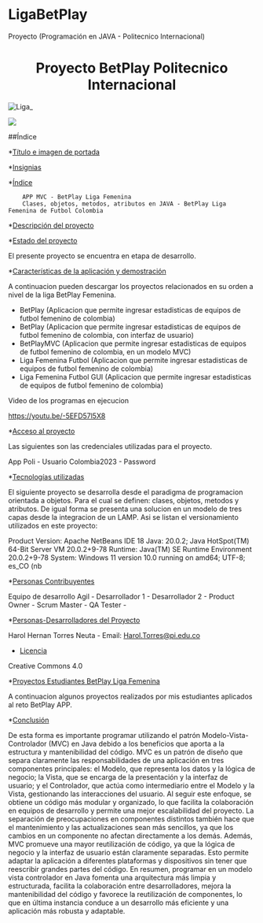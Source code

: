 # LigaBetPlay
Proyecto (Programación en JAVA - Politecnico Internacional) 

<h1 align="center"> Proyecto BetPlay Politecnico Internacional </h1>



![Liga_](https://github.com/Harol003/LigaBetPlay/assets/66041310/28ee661a-c8a9-42dc-ac92-c489e6248de4)


   <img src="https://img.shields.io/badge/STATUS-EN%20DESAROLLO-green">
 </p>
 



##Índice

*[Título e imagen de portada](#Título-e-imagen-de-portada)

*[Insignias](#insignias)

*[Índice](#índice)

        APP MVC - BetPlay Liga Femenina
        Clases, objetos, metodos, atributos en JAVA - BetPlay Liga Femenina de Futbol Colombia

*[Descripción del proyecto](#descripción-del-proyecto)

*[Estado del proyecto](#Estado-del-proyecto)

El presente proyecto se encuentra en etapa de desarrollo.

*[Características de la aplicación y demostración](#Características-de-la-aplicación-y-demostración)

A continuacion pueden descargar los proyectos relacionados en su orden a nivel de la liga BetPlay Femenina.

- BetPlay (Aplicacion que permite ingresar estadisticas de equipos de futbol femenino de colombia)
- BetPlay (Aplicacion que permite ingresar estadisticas de equipos de futbol femenino de colombia, con interfaz de usuario)
- BetPlayMVC (Aplicacion que permite ingresar estadisticas de equipos de futbol femenino de colombia, en un modelo MVC)
- Liga Femenina Futbol (Aplicacion que permite ingresar estadisticas de equipos de futbol femenino de colombia)
- Liga Femenina Futbol GUI (Aplicacion que permite ingresar estadisticas de equipos de futbol femenino de colombia)

Video de los programas en ejecucion

https://youtu.be/-5EFD57l5X8

*[Acceso al proyecto](#acceso-proyecto)

Las siguientes son las credenciales utilizadas para el proyecto.

App
   Poli - Usuario
   Colombia2023   - Password

*[Tecnologías utilizadas](#tecnologías-utilizadas)

El siguiente proyecto se desarrolla desde el paradigma de programacion orientada a objetos. Para el cual se definen: clases, objetos, metodos y atributos. De igual forma se presenta una solucion en un modelo de tres capas desde la integracion de un LAMP. Asi se listan el versionamiento utilizados en este proyecto: 

Product Version: Apache NetBeans IDE 18
Java: 20.0.2; Java HotSpot(TM) 64-Bit Server VM 20.0.2+9-78
Runtime: Java(TM) SE Runtime Environment 20.0.2+9-78
System: Windows 11 version 10.0 running on amd64; UTF-8; es_CO (nb


*[Personas Contribuyentes](#personas-contribuyentes)

Equipo de desarrollo Agil  - 
Desarrollador 1            -
Desarrollador 2            -
Product Owner              -
Scrum Master               -
QA Tester                  -

*[Personas-Desarrolladores del Proyecto](#personas-desarrolladores)

Harol Hernan Torres Neuta - Email: Harol.Torres@pi.edu.co

* [Licencia](#licencia)

Creative Commons 4.0

*[Proyectos Estudiantes BetPlay Liga Femenina](#BetPlayAPP)

A continuacion algunos proyectos realizados por mis estudiantes aplicados al reto BetPlay APP. 









*[Conclusión](#conclusión)

De esta forma es importante programar utilizando el patrón Modelo-Vista-Controlador (MVC) en Java debido a los beneficios que aporta a la estructura y mantenibilidad del código. MVC es un patrón de diseño que separa claramente las responsabilidades de una aplicación en tres componentes principales: el Modelo, que representa los datos y la lógica de negocio; la Vista, que se encarga de la presentación y la interfaz de usuario; y el Controlador, que actúa como intermediario entre el Modelo y la Vista, gestionando las interacciones del usuario. Al seguir este enfoque, se obtiene un código más modular y organizado, lo que facilita la colaboración en equipos de desarrollo y permite una mejor escalabilidad del proyecto. La separación de preocupaciones en componentes distintos también hace que el mantenimiento y las actualizaciones sean más sencillos, ya que los cambios en un componente no afectan directamente a los demás. Además, MVC promueve una mayor reutilización de código, ya que la lógica de negocio y la interfaz de usuario están claramente separadas. Esto permite adaptar la aplicación a diferentes plataformas y dispositivos sin tener que reescribir grandes partes del código. En resumen, programar en un modelo vista controlador en Java fomenta una arquitectura más limpia y estructurada, facilita la colaboración entre desarrolladores, mejora la mantenibilidad del código y favorece la reutilización de componentes, lo que en última instancia conduce a un desarrollo más eficiente y una aplicación más robusta y adaptable.
